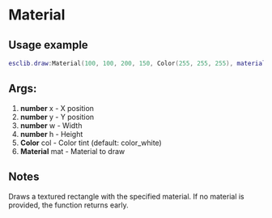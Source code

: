 # Material

## Usage example
```lua
esclib.draw:Material(100, 100, 200, 150, Color(255, 255, 255), material)
```

## Args:
1. **number** x - X position
2. **number** y - Y position
3. **number** w - Width
4. **number** h - Height
5. **Color** col - Color tint (default: color_white)
6. **Material** mat - Material to draw

## Notes
Draws a textured rectangle with the specified material. If no material is provided, the function returns early.
